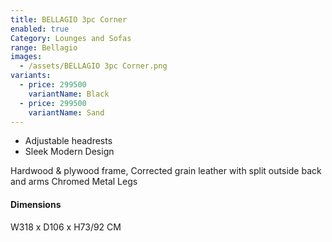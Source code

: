 ```yaml
---
title: BELLAGIO 3pc Corner
enabled: true
Category: Lounges and Sofas
range: Bellagio
images:
  - /assets/BELLAGIO 3pc Corner.png
variants:
  - price: 299500
    variantName: Black
  - price: 299500
    variantName: Sand
---
```


- Adjustable headrests
- Sleek Modern Design

Hardwood & plywood frame, Corrected grain leather with split outside back and arms
Chromed Metal Legs

#### Dimensions
W318 x D106 x H73/92 CM
